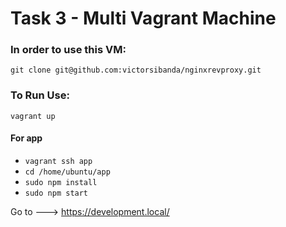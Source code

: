 # Task 3 - Multi Vagrant Machine


### In order to use this VM:
`git clone git@github.com:victorsibanda/nginxrevproxy.git`


### To Run Use:

`vagrant up`


#### For app

- `vagrant ssh app`
- `cd /home/ubuntu/app`
- `sudo npm install`
- `sudo npm start`

Go to  ---> https://development.local/
